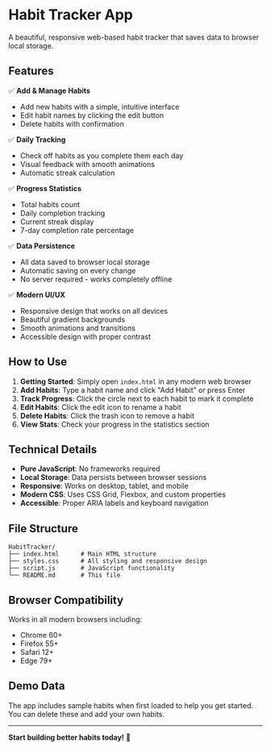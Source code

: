 # Habit Tracker App

A beautiful, responsive web-based habit tracker that saves data to browser local storage.

## Features

✅ **Add & Manage Habits**
- Add new habits with a simple, intuitive interface
- Edit habit names by clicking the edit button
- Delete habits with confirmation

✅ **Daily Tracking**
- Check off habits as you complete them each day
- Visual feedback with smooth animations
- Automatic streak calculation

✅ **Progress Statistics**
- Total habits count
- Daily completion tracking
- Current streak display
- 7-day completion rate percentage

✅ **Data Persistence**
- All data saved to browser local storage
- Automatic saving on every change
- No server required - works completely offline

✅ **Modern UI/UX**
- Responsive design that works on all devices
- Beautiful gradient backgrounds
- Smooth animations and transitions
- Accessible design with proper contrast

## How to Use

1. **Getting Started**: Simply open `index.html` in any modern web browser
2. **Add Habits**: Type a habit name and click "Add Habit" or press Enter
3. **Track Progress**: Click the circle next to each habit to mark it complete
4. **Edit Habits**: Click the edit icon to rename a habit
5. **Delete Habits**: Click the trash icon to remove a habit
6. **View Stats**: Check your progress in the statistics section

## Technical Details

- **Pure JavaScript**: No frameworks required
- **Local Storage**: Data persists between browser sessions
- **Responsive**: Works on desktop, tablet, and mobile
- **Modern CSS**: Uses CSS Grid, Flexbox, and custom properties
- **Accessible**: Proper ARIA labels and keyboard navigation

## File Structure

```
HabitTracker/
├── index.html      # Main HTML structure
├── styles.css      # All styling and responsive design
├── script.js       # JavaScript functionality
└── README.md       # This file
```

## Browser Compatibility

Works in all modern browsers including:
- Chrome 60+
- Firefox 55+
- Safari 12+
- Edge 79+

## Demo Data

The app includes sample habits when first loaded to help you get started. You can delete these and add your own habits.

---

**Start building better habits today!** 🌱
